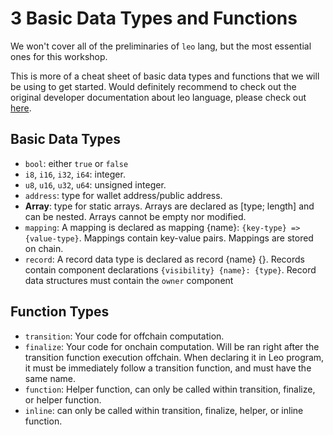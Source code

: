 # 3 Basic Data Types and Functions

We won't cover all of the preliminaries of `leo` lang, but the most essential ones for this workshop.

This is more of a cheat sheet of basic data types and functions that we will be using to get started. Would definitely recommend to check out the original developer documentation about leo language, please check out [here](https://developer.aleo.org/leo/language).

## Basic Data Types

- `bool`: either `true` or `false`
- `i8`, `i16`, `i32`, `i64`: integer.
- `u8`, `u16`, `u32`, `u64`: unsigned integer.
- `address`: type for wallet address/public address.
- **Array**: type for static arrays. Arrays are declared as [type; length] and can be nested. Arrays cannot be empty nor modified.
- `mapping`: A mapping is declared as mapping {name}: `{key-type} => {value-type}`. Mappings contain key-value pairs. Mappings are stored on chain.
- `record`: A record data type is declared as record {name} {}. Records contain component declarations `{visibility} {name}: {type}`. Record data structures must contain the `owner` component

## Function Types

- `transition`: Your code for offchain computation.
- `finalize`: Your code for onchain computation. Will be ran right after the transition function execution offchain. When declaring it in Leo program, it must be immediately follow a transition function, and must have the same name.
- `function`: Helper function, can only be called within transition, finalize, or helper function.
- `inline`: can only be called within transition, finalize, helper, or inline function.